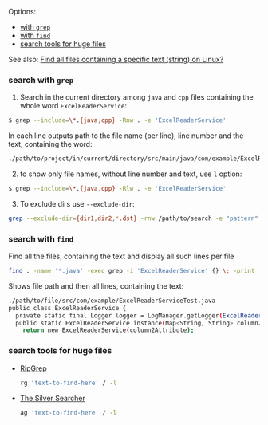 Options:
- [with `grep`](#search-with-grep)
- [with `find`](#search-with-find)
- [search tools for huge files](#search-tools-for-huge-files)

See also:
[Find all files containing a specific text (string) on Linux?](https://stackoverflow.com/questions/16956810/find-all-files-containing-a-specific-text-string-on-linux)

### search with `grep`

1. Search in the current directory among `java` and `cpp` files containing the whole word `ExcelReaderService`:
  ```bash
  $ grep --include=\*.{java,cpp} -Rnw . -e 'ExcelReaderService'
  ```
  
  In each line outputs path to the file name (per line), line number and the text, containing the word:
  ```bash
  ./path/to/project/in/current/directory/src/main/java/com/example/ExcelReaderService.java:30:public class ExcelReaderService {
  ```

2. to show only file names, without line number and text, use `l` option:
  ```bash
  $ grep --include=\*.{java,cpp} -Rlw . -e 'ExcelReaderService'
  ```

3. To exclude dirs use `--exclude-dir`:
  ```bash
  grep --exclude-dir={dir1,dir2,*.dst} -rnw /path/to/search -e "pattern"
  ```

### search with `find`

Find all the files, containing the text and display all such lines per file
```bash
find . -name '*.java' -exec grep -i 'ExcelReaderService' {} \; -print
```

Shows file path and then all lines, containing the text:
```bash
./path/to/file/src/com/example/ExcelReaderServiceTest.java
public class ExcelReaderService {
  private static final Logger logger = LogManager.getLogger(ExcelReaderService.class.getName());
  public static ExcelReaderService instance(Map<String, String> column2Attribute) {
    return new ExcelReaderService(column2Attribute);
```

### search tools for huge files

- [RipGrep](https://github.com/BurntSushi/ripgrep)
  ```bash
  rg 'text-to-find-here' / -l
  ```
- [The Silver Searcher](https://geoff.greer.fm/ag/)
  ```bash
  ag 'text-to-find-here' / -l
  ```
  


